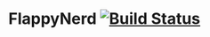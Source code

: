 # FlappyNerd [![Build Status](https://travis-ci.org/cnHeider/FlappyNerd.svg?branch=master)](https://travis-ci.org/cnHeider/FlappyNerd)
